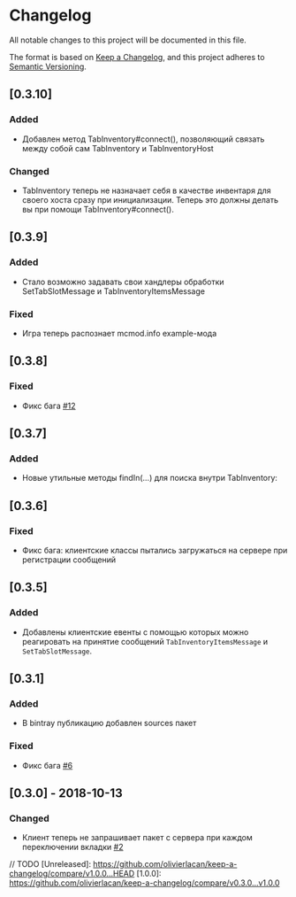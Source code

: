 # Changelog
All notable changes to this project will be documented in this file.

The format is based on [Keep a Changelog](https://keepachangelog.com/en/1.0.0/),
and this project adheres to [Semantic Versioning](https://semver.org/spec/v2.0.0.html).

## [0.3.10]
### Added
- Добавлен метод TabInventory#connect(), позволяющий связать между собой сам TabInventory и TabInventoryHost
### Changed
- TabInventory теперь не назначает себя в качестве инвентаря для своего хоста сразу при инициализации. Теперь это должны делать вы при помощи TabInventory#connect().

## [0.3.9]
### Added
- Стало возможно задавать свои хандлеры обработки SetTabSlotMessage и TabInventoryItemsMessage
### Fixed
- Игра теперь распознает mcmod.info example-мода

## [0.3.8]
### Fixed
- Фикс бага [#12](https://github.com/RareScrap/MinecraftTabInventory/issues/12)

## [0.3.7]
### Added
- Новые утильные методы findIn(...) для поиска внутри TabInventory:

## [0.3.6]
### Fixed
- Фикс бага: клиентские классы пытались загружаться на сервере при регистрации сообщений

## [0.3.5]
### Added
- Добавлены клиентские евенты с помощью которых можно реагировать на принятие сообщений `TabInventoryItemsMessage` и `SetTabSlotMessage`.

## [0.3.1]
### Added
- В bintray публикацию добавлен sources пакет

### Fixed
- Фикс бага [#6](https://github.com/RareScrap/MinecraftTabInventory/issues/6)

## [0.3.0] - 2018-10-13
### Changed
- Клиент теперь не запрашивает пакет с сервера при каждом переключении вкладки [#2](https://github.com/RareScrap/MinecraftTabInventory/issues/2)

// TODO
[Unreleased]: https://github.com/olivierlacan/keep-a-changelog/compare/v1.0.0...HEAD
[1.0.0]: https://github.com/olivierlacan/keep-a-changelog/compare/v0.3.0...v1.0.0
